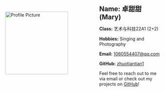 <div style="display: flex; align-items: center;">
    <img src="https://cdn.jsdelivr.net/gh/zhuotiantian1/Mary/img/25331716365409_.pic_hd.jpg" alt="Profile Picture" style="width: 200px; margin-right: 100px;">
    <div>
        <h2 style="margin-bottom: 10px;">Name: 卓甜甜 (Mary)</h2>
        <p><strong>Class:</strong> 艺术与科技22A1 (2+2)</p>
        <p><strong>Hobbies:</strong> Singing and Photography</p>
        <p><strong>Email:</strong> <a href="mailto:1060554407@qq.com">1060554407@qq.com</a></p>
        <p><strong>GitHub:</strong> <a href="https://zhuotiantian1.github.io/ZTT/#/README">zhuotiantian1</a></p>
        <p>Feel free to reach out to me via email or check out my projects on <a href="https://zhuotiantian1.github.io/ZTT/#/README">GitHub</a>!</p>
    </div>
</div>
